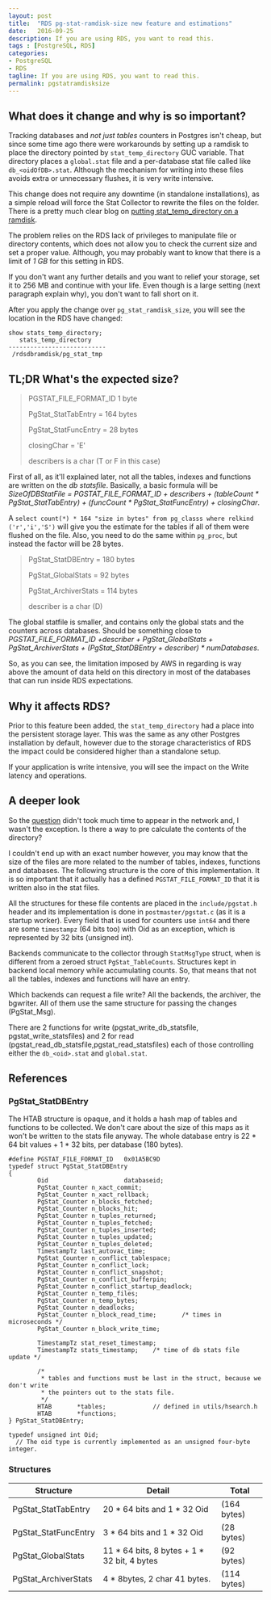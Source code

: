 ```yaml
---
layout: post
title:  "RDS pg-stat-ramdisk-size new feature and estimations"
date:   2016-09-25
description: If you are using RDS, you want to read this.
tags : [PostgreSQL, RDS]
categories:
- PostgreSQL
- RDS
tagline: If you are using RDS, you want to read this.
permalink: pgstatramdisksize
---
```


## What does it change and why is so important?

Tracking databases and _not just tables_ counters in Postgres isn't cheap, but since some time ago there were workarounds by setting up a ramdisk to place the directory pointed by `stat_temp_directory` GUC variable. That directory places a `global.stat` file and a per-database stat file called like `db_<oidOfDB>.stat`. Although the mechanism for writing into these files avoids extra or unnecessary flushes, it is very write intensive.

This change does not require any downtime (in standalone installations), as a simple reload will force the Stat Collector to rewrite the files on the folder. There is a pretty much clear blog on [putting stat_temp_directory on a ramdisk](http://hacksoclock.blogspot.com.ar/2014/04/putting-statstempdirectory-on-ramdisk.html).

The problem relies on the RDS lack of privileges to manipulate file or directory contents, which does not allow you to check the current size and set a proper value. Although, you may probably want to know that there is a limit of *1 GB* for this setting in RDS.

If you don't want any further details and you want to relief your storage, set it to 256 MB and continue with your life. Even though is a large setting (next paragraph explain why), you don't want to fall short on it.

After you apply the change over `pg_stat_ramdisk_size`, you will see the location in the RDS have changed:

```
show stats_temp_directory;
   stats_temp_directory    
---------------------------
 /rdsdbramdisk/pg_stat_tmp
```

## TL;DR What's the expected size?

> PGSTAT_FILE_FORMAT_ID 1 byte
>
> PgStat_StatTabEntry  = 164 bytes
>
> PgStat_StatFuncEntry = 28 bytes
>
> closingChar = 'E'
>
> describers is a char (T or F in this case)

First of all, as it'll explained later, not all the tables, indexes and functions are written on the _db statsfile_. Basically, a basic formula will be _SizeOfDBStatFile = PGSTAT_FILE_FORMAT_ID + describers + (tableCount * PgStat_StatTabEntry) + (funcCount * PgStat_StatFuncEntry) + closingChar_.

A `select count(*) * 164 "size in bytes" from pg_classs where relkind ('r','i','S')` will give you the estimate for the tables if all of them were flushed on the file. Also, you need to do the same within `pg_proc`, but instead the factor will be 28 bytes.

> PgStat_StatDBEntry = 180 bytes
>
> PgStat_GlobalStats = 92 bytes
>
> PgStat_ArchiverStats = 114 bytes
>
> describer is a char (D)

The global statfile is smaller, and contains only the global stats and the counters across databases. Should be something close to _PGSTAT_FILE_FORMAT_ID +describer + PgStat_GlobalStats + PgStat_ArchiverStats + (PgStat_StatDBEntry + describer) * numDatabases_.

So, as you can see, the limitation imposed by AWS in regarding is way above the amount of data held on this directory in most of the databases that can run inside RDS expectations.

## Why it affects RDS?

Prior to this feature been added, the `stat_temp_directory` had a place into the persistent storage layer. This was the same as any other Postgres installation by default, however due to the storage characteristics of RDS the impact could be considered higher than a standalone setup.

If your application is write intensive, you will see the impact on the Write latency and operations.


## A deeper look

So the [question](http://dba.stackexchange.com/questions/150474/how-to-determine-optimal-value-for-pg-stat-ramdisk-size-on-amazon-rds/150579#150579) didn't took much time to appear in the network and, I wasn't the exception. Is there a way to pre calculate the contents of the directory?  

I couldn't end up with an exact number however, you may know that the size of the files are more related to the number of tables, indexes, functions and databases. The following structure is the core of this implementation. It is so important that it actually has a defined `PGSTAT_FILE_FORMAT_ID` that it is written also in the stat files.

All the structures for these file contents are placed in the `include/pgstat.h` header and its implementation is done in `postmaster/pgstat.c` (as it is a startup worker). Every field that is used for counters use `int64` and there are some `timestampz` (64 bits too) with Oid as an exception, which is represented by 32 bits (unsigned int).

Backends communicate to the collector through `StatMsgType` struct, when is different from a zeroed struct `PgStat_TableCounts`. Structures kept in backend local memory while accumulating counts. So, that means that not all the tables, indexes and functions will have an entry.

Which backends can request a file write? All the backends, the archiver, the bgwriter. All of them use the same structure for passing the changes (PgStat_Msg).

There are 2 functions for write (pgstat_write_db_statsfile, pgstat_write_statsfiles) and 2 for read (pgstat_read_db_statsfile,pgstat_read_statsfiles) each of those controlling either the `db_<oid>.stat` and `global.stat`.


## References

### PgStat_StatDBEntry

The HTAB structure is opaque, and it holds a hash map of tables and functions to be collected. We don't care about the size of this maps as it won't be written to the stats file anyway. The whole database entry is 22 * 64 bit values + 1 * 32 bits, per database (180 bytes).

```
#define PGSTAT_FILE_FORMAT_ID   0x01A5BC9D
typedef struct PgStat_StatDBEntry
{
        Oid                     databaseid;
        PgStat_Counter n_xact_commit;
        PgStat_Counter n_xact_rollback;
        PgStat_Counter n_blocks_fetched;
        PgStat_Counter n_blocks_hit;
        PgStat_Counter n_tuples_returned;
        PgStat_Counter n_tuples_fetched;
        PgStat_Counter n_tuples_inserted;
        PgStat_Counter n_tuples_updated;
        PgStat_Counter n_tuples_deleted;
        TimestampTz last_autovac_time;
        PgStat_Counter n_conflict_tablespace;
        PgStat_Counter n_conflict_lock;
        PgStat_Counter n_conflict_snapshot;
        PgStat_Counter n_conflict_bufferpin;
        PgStat_Counter n_conflict_startup_deadlock;
        PgStat_Counter n_temp_files;
        PgStat_Counter n_temp_bytes;
        PgStat_Counter n_deadlocks;
        PgStat_Counter n_block_read_time;       /* times in microseconds */
        PgStat_Counter n_block_write_time;

        TimestampTz stat_reset_timestamp;
        TimestampTz stats_timestamp;    /* time of db stats file update */

        /*
         * tables and functions must be last in the struct, because we don't write
         * the pointers out to the stats file.
         */
        HTAB       *tables;             // defined in utils/hsearch.h
        HTAB       *functions;
} PgStat_StatDBEntry;
```

```
typedef unsigned int Oid;
  // The oid type is currently implemented as an unsigned four-byte integer.
```


### Structures

Structure | Detail | Total
----|-----|------
PgStat_StatTabEntry | 20 * 64 bits and 1 * 32 Oid | (164 bytes)
PgStat_StatFuncEntry | 3 * 64 bits and 1 * 32 Oid | (28 bytes)
PgStat_GlobalStats | 11 * 64 bits, 8 bytes + 1 * 32 bit, 4 bytes | (92 bytes)
PgStat_ArchiverStats | 4 *  8bytes, 2 char 41 bytes. | (114 bytes)
